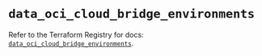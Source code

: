 # `data_oci_cloud_bridge_environments`

Refer to the Terraform Registry for docs: [`data_oci_cloud_bridge_environments`](https://registry.terraform.io/providers/oracle/oci/6.37.0/docs/data-sources/cloud_bridge_environments).

